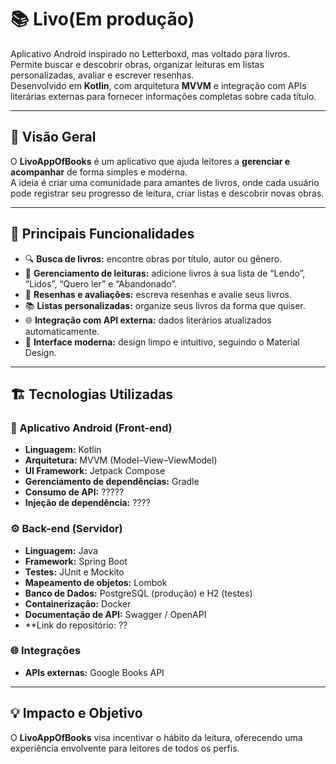 # 📚 Livo(Em produção)

Aplicativo Android inspirado no Letterboxd, mas voltado para livros.  
Permite buscar e descobrir obras, organizar leituras em listas personalizadas, avaliar e escrever resenhas.  
Desenvolvido em **Kotlin**, com arquitetura **MVVM** e integração com APIs literárias externas para fornecer informações completas sobre cada título.

---

## 🚀 Visão Geral

O **LivoAppOfBooks** é um aplicativo que ajuda leitores a **gerenciar e acompanhar** de forma simples e moderna.  
A ideia é criar uma comunidade para amantes de livros, onde cada usuário pode registrar seu progresso de leitura, criar listas e descobrir novas obras.

---

## 🧩 Principais Funcionalidades

- 🔍 **Busca de livros:** encontre obras por título, autor ou gênero.  
- 📖 **Gerenciamento de leituras:** adicione livros à sua lista de “Lendo”, “Lidos”, “Quero ler” e “Abandonado”.  
- 📝 **Resenhas e avaliações:** escreva resenhas e avalie seus livros.  
- 📚 **Listas personalizadas:** organize seus livros da forma que quiser.  
- 🌐 **Integração com API externa:** dados literários atualizados automaticamente.  
- 🎨 **Interface moderna:** design limpo e intuitivo, seguindo o Material Design.  

---

## 🏗️ Tecnologias Utilizadas

### 📱 Aplicativo Android (Front-end)
- **Linguagem:** Kotlin  
- **Arquitetura:** MVVM (Model–View–ViewModel)  
- **UI Framework:** Jetpack Compose  
- **Gerenciamento de dependências:** Gradle  
- **Consumo de API:** ?????
- **Injeção de dependência:** ????

### ⚙️ Back-end (Servidor)
- **Linguagem:** Java  
- **Framework:** Spring Boot  
- **Testes:** JUnit e Mockito  
- **Mapeamento de objetos:** Lombok  
- **Banco de Dados:** PostgreSQL (produção) e H2 (testes)  
- **Containerização:** Docker  
- **Documentação de API:** Swagger / OpenAPI
- **Link do repositório: ??

### 🌐 Integrações
- **APIs externas:** Google Books API
  
---

## 💡 Impacto e Objetivo

O **LivoAppOfBooks** visa incentivar o hábito da leitura, oferecendo uma experiência envolvente para leitores de todos os perfis.  

